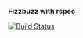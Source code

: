 **Fizzbuzz with rspec** 

[![Build Status](https://travis-ci.com/AlinaGoaga/fizzbuzz-ema.svg?branch=master)](https://travis-ci.com/AlinaGoaga/fizzbuzz-ema)

